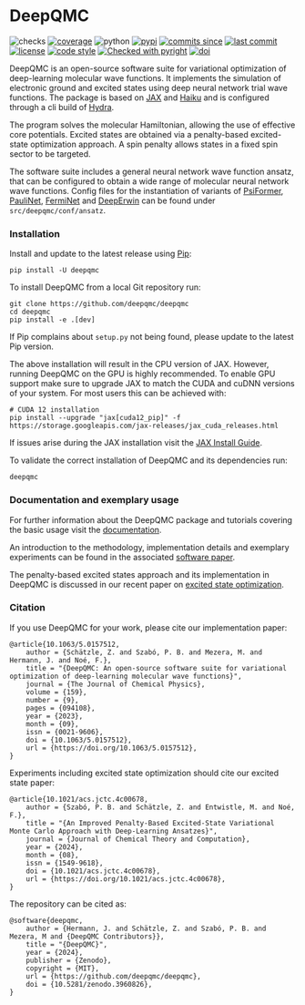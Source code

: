 # DeepQMC

![checks](https://img.shields.io/github/actions/workflow/status/deepqmc/deepqmc/tests.yaml?label=tests)
[![coverage](https://img.shields.io/codecov/c/github/deepqmc/deepqmc.svg)](https://codecov.io/gh/deepqmc/deepqmc)
![python](https://img.shields.io/pypi/pyversions/deepqmc.svg)
[![pypi](https://img.shields.io/pypi/v/deepqmc.svg)](https://pypi.org/project/deepqmc/)
[![commits since](https://img.shields.io/github/commits-since/deepqmc/deepqmc/latest.svg)](https://github.com/deepqmc/deepqmc/releases)
[![last commit](https://img.shields.io/github/last-commit/deepqmc/deepqmc.svg)](https://github.com/deepqmc/deepqmc/commits/master)
[![license](https://img.shields.io/github/license/deepqmc/deepqmc.svg)](https://github.com/deepqmc/deepqmc/blob/master/LICENSE)
[![code style](https://img.shields.io/badge/code%20style-black-202020.svg)](https://github.com/ambv/black)
[![Checked with pyright](https://microsoft.github.io/pyright/img/pyright_badge.svg)](https://microsoft.github.io/pyright/)
[![doi](https://img.shields.io/badge/doi-10.5281%2Fzenodo.3960826-blue)](http://doi.org/10.5281/zenodo.3960826)

DeepQMC is an open-source software suite for variational optimization of deep-learning molecular wave functions. It implements the simulation of electronic ground and excited states using deep neural network trial wave functions. The package is based on [JAX](https://github.com/google/jax) and [Haiku](https://github.com/deepmind/dm-haiku) and is configured through a cli build of [Hydra](https://hydra.cc/).

The program solves the molecular Hamiltonian, allowing the use of effective core potentials. Excited states are obtained via a penalty-based excited-state optimization approach. A spin penalty allows states in a fixed spin sector to be targeted.

The software suite includes a general neural network wave function ansatz, that can be configured to obtain a wide range of molecular neural network wave functions. Config files for the instantiation of variants of [PsiFormer](https://arxiv.org/abs/2211.13672), [PauliNet](https://doi.org/10.1038/s41557-020-0544-y), [FermiNet](https://link.aps.org/doi/10.1103/PhysRevResearch.2.033429) and [DeepErwin](https://arxiv.org/abs/2205.09438) can be found under `src/deepqmc/conf/ansatz`.


### Installation

Install and update to the latest release using [Pip](https://pip.pypa.io/en/stable/quickstart/):

```
pip install -U deepqmc
```

To install DeepQMC from a local Git repository run:

```
git clone https://github.com/deepqmc/deepqmc
cd deepqmc
pip install -e .[dev]
```

If Pip complains about `setup.py` not being found, please update to the latest Pip version.

The above installation will result in the CPU version of JAX. However, running DeepQMC on the GPU is highly recommended. To enable GPU support make sure to upgrade JAX to match the CUDA and cuDNN versions of your system. For most users this can be achieved with:

```
# CUDA 12 installation
pip install --upgrade "jax[cuda12_pip]" -f https://storage.googleapis.com/jax-releases/jax_cuda_releases.html
```

If issues arise during the JAX installation visit the [JAX Install Guide](https://github.com/google/jax#installation).

To validate the correct installation of DeepQMC and its dependencies run:

```
deepqmc
```

### Documentation and exemplary usage

For further information about the DeepQMC package and tutorials covering the basic usage visit the [documentation](https://deepqmc.github.io).

An introduction to the methodology, implementation details and exemplary experiments can be found in the associated [software paper](https://doi.org/10.1063/5.0157512).

The penalty-based excited states approach and its implementation in DeepQMC is discussed in our recent paper on [excited state optimization](https://doi.org/10.1021/acs.jctc.4c00678).

### Citation

If you use DeepQMC for your work, please cite our implementation paper:

```
@article{10.1063/5.0157512,
    author = {Schätzle, Z. and Szabó, P. B. and Mezera, M. and Hermann, J. and Noé, F.},
    title = "{DeepQMC: An open-source software suite for variational optimization of deep-learning molecular wave functions}",
    journal = {The Journal of Chemical Physics},
    volume = {159},
    number = {9},
    pages = {094108},
    year = {2023},
    month = {09},
    issn = {0021-9606},
    doi = {10.1063/5.0157512},
    url = {https://doi.org/10.1063/5.0157512},
}

```

Experiments including excited state optimization should cite our excited state paper:

```
@article{10.1021/acs.jctc.4c00678,
    author = {Szabó, P. B. and Schätzle, Z. and Entwistle, M. and Noé, F.},
    title = "{An Improved Penalty-Based Excited-State Variational Monte Carlo Approach with Deep-Learning Ansatzes}",
    journal = {Journal of Chemical Theory and Computation},
    year = {2024},
    month = {08},
    issn = {1549-9618},
    doi = {10.1021/acs.jctc.4c00678},
    url = {https://doi.org/10.1021/acs.jctc.4c00678},
}

```

The repository can be cited as:

```
@software{deepqmc,
	author = {Hermann, J. and Schätzle, Z. and Szabó, P. B. and Mezera, M and {DeepQMC Contributors}},
	title = "{DeepQMC}",
	year = {2024},
	publisher = {Zenodo},
	copyright = {MIT},
	url = {https://github.com/deepqmc/deepqmc},
	doi = {10.5281/zenodo.3960826},
}
```
